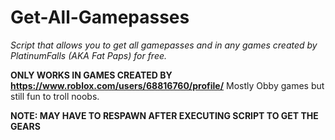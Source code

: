 # Get-All-Gamepasses
*Script that allows you to get all gamepasses and in any games created by PlatinumFalls (AKA Fat Paps) for free.*

**ONLY WORKS IN GAMES CREATED BY https://www.roblox.com/users/68816760/profile/**
Mostly Obby games but still fun to troll noobs.

**NOTE: MAY HAVE TO RESPAWN AFTER EXECUTING SCRIPT TO GET THE GEARS**
